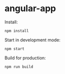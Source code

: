 # angular-app

Install:
~~~
npm install
~~~

Start in development mode:
~~~
npm start
~~~

Build for production:
~~~
npm run build
~~~
